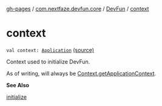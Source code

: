[gh-pages](../../index.md) / [com.nextfaze.devfun.core](../index.md) / [DevFun](index.md) / [context](./context.md)

# context

`val context: `[`Application`](https://developer.android.com/reference/android/app/Application.html) [(source)](https://github.com/NextFaze/dev-fun/tree/master/devfun/src/main/java/com/nextfaze/devfun/core/DevFun.kt#L270)

Context used to initialize DevFun.

As of writing, will always be [Context.getApplicationContext](https://developer.android.com/reference/android/content/Context.html#getApplicationContext()).

**See Also**

[initialize](initialize.md)

